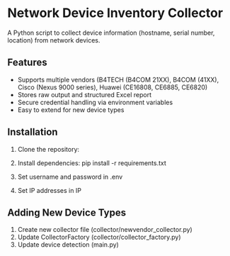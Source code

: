 # Network Device Inventory Collector

A Python script to collect device information (hostname, serial number, location) from network devices.

## Features

- Supports multiple vendors (B4TECH (B4COM 21XX), B4COM (41XX), Cisco (Nexus 9000 series), Huawei (CE16808, CE6885, CE6820)
- Stores raw output and structured Excel report
- Secure credential handling via environment variables
- Easy to extend for new device types

## Installation

1. Clone the repository:

2. Install dependencies:
   pip install -r requirements.txt

3. Set username and password in .env
4. Set IP addresses in IP

## Adding New Device Types

1. Create new collector file (collector/newvendor_collector.py)
2. Update CollectorFactory (collector/collector_factory.py)
3. Update device detection (main.py)
